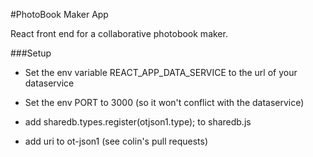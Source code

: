 
#PhotoBook Maker App

React front end for a collaborative photobook maker.

###Setup
- Set the env variable REACT_APP_DATA_SERVICE to the url of your dataservice
- Set the env PORT to 3000 (so it won't conflict with the dataservice)

- add sharedb.types.register(otjson1.type); to sharedb.js
- add uri to ot-json1 (see colin's pull requests)